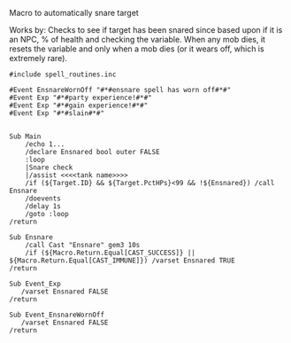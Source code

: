 Macro to automatically snare target

Works by: Checks to see if target has been snared since based upon if it is an NPC, % of health and checking the
variable. When any mob dies, it resets the variable and only when a mob dies (or it wears off, which is extremely rare).

    #include spell_routines.inc

    #Event EnsnareWornOff "#*#ensnare spell has worn off#*#" 
    #Event Exp "#*#party experience!#*#" 
    #Event Exp "#*#gain experience!#*#"
    #Event Exp "#*#slain#*#"


    Sub Main
        /echo 1...
        /declare Ensnared bool outer FALSE
        :loop
        |Snare check
        |/assist <<<<tank name>>>>
        /if (${Target.ID} && ${Target.PctHPs}<99 && !${Ensnared}) /call Ensnare 
        /doevents
        /delay 1s
        /goto :loop
    /return

    Sub Ensnare
        /call Cast "Ensnare" gem3 10s
        /if (${Macro.Return.Equal[CAST_SUCCESS]} || ${Macro.Return.Equal[CAST_IMMUNE]}) /varset Ensnared TRUE 
    /return

    Sub Event_Exp 
       /varset Ensnared FALSE 
    /return 

    Sub Event_EnsnareWornOff 
       /varset Ensnared FALSE 
    /return


